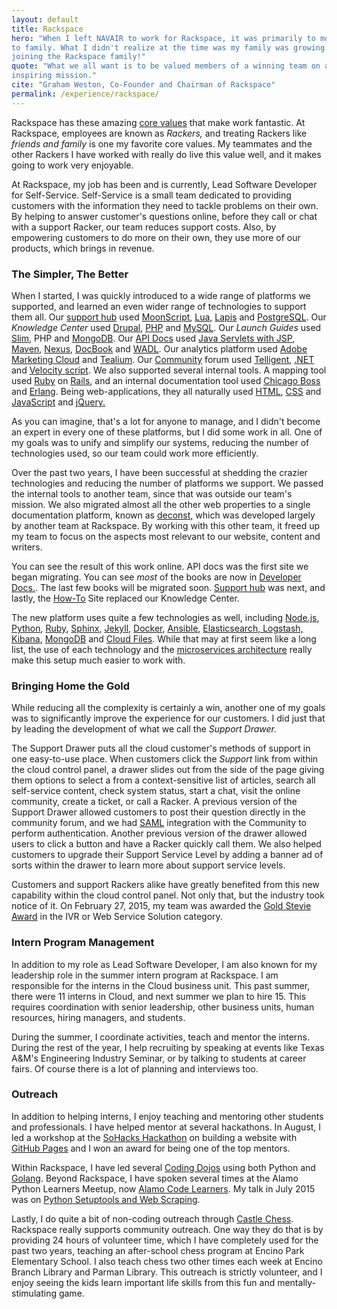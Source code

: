 ```yaml
---
layout: default
title: Rackspace
hero: "When I left NAVAIR to work for Rackspace, it was primarily to move closer
to family. What I didn't realize at the time was my family was growing... I was
joining the Rackspace family!"
quote: "What we all want is to be valued members of a winning team on an
inspiring mission."
cite: "Graham Weston, Co-Founder and Chairman of Rackspace"
permalink: /experience/rackspace/
---
```


Rackspace has these amazing [core values][core-values] that make work fantastic.
At Rackspace, employees are known as *Rackers,* and treating Rackers like
*friends and family* is one my favorite core values. My teammates and the other
Rackers I have worked with really do live this value well, and it makes going to
work very enjoyable.

At Rackspace, my job has been and is currently, Lead Software Developer for
Self-Service. Self-Service is a small team dedicated to providing customers with
the information they need to tackle problems on their own. By helping to answer
customer's questions online, before they call or chat with a support Racker, our
team reduces support costs. Also, by empowering customers to do more on their
own, they use more of our products, which brings in revenue.

### The Simpler, The Better

When I started, I was quickly introduced to a wide range of platforms we
supported, and learned an even wider range of technologies to support them all.
Our [support hub][support] used [MoonScript][moonscript], [Lua][lua],
[Lapis][lapis] and [PostgreSQL][postgres]. Our *Knowledge Center* used
[Drupal][drupal], [PHP][php] and [MySQL][mysql]. Our *Launch Guides* used
[Slim][slim], PHP and [MongoDB][mongo]. Our [API Docs][docs] used [Java Servlets
with JSP][java], [Maven][maven], [Nexus][nexus], [DocBook][docbook] and
[WADL][wadl]. Our analytics platform used [Adobe Marketing Cloud][adobe] and
[Tealium][tealium]. Our [Community][community] forum used
[Telligent][telligent], [.NET][dot-net] and [Velocity script][velocity]. We also
supported several internal tools. A mapping tool used [Ruby][ruby] on
[Rails][rails], and an internal documentation tool used [Chicago Boss][boss] and
[Erlang][erlang]. Being web-applications, they all naturally used [HTML][html],
[CSS][css] and [JavaScript][javascript] and [jQuery.][jquery]

As you can imagine, that's a lot for anyone to manage, and I didn't become an
expert in every one of these platforms, but I did some work in all. One of my
goals was to unify and simplify our systems, reducing the number of technologies
used, so our team could work more efficiently.

Over the past two years, I have been successful at shedding the crazier
technologies and reducing the number of platforms we support. We passed the
internal tools to another team, since that was outside our team's mission. We
also migrated almost all the other web properties to a single documentation
platform, known as [deconst,][deconst] which was developed largely by another
team at Rackspace. By working with this other team, it freed up my team to focus
on the aspects most relevant to our website, content and writers.

You can see the result of this work online. API docs was the first site we began
migrating. You can see *most* of the books are now in [Developer
Docs.][dev-docs]. The last few books will be migrated soon. [Support
hub][support] was next, and lastly, the [How-To][how-to] Site replaced our
Knowledge Center.

The new platform uses quite a few technologies as well, including
[Node.js][node], [Python][python], [Ruby][ruby], [Sphinx][sphinx],
[Jekyll][jekyll], [Docker][docker], [Ansible][ansible], [Elasticsearch,
Logstash, Kibana][elk], [MongoDB][mongo] and [Cloud Files][files]. While that
may at first seem like a long list, the use of each technology and the
[microservices architecture][micro] really make this setup much easier to
work with.

### Bringing Home the Gold

While reducing all the complexity is certainly a win, another one of my goals
was to significantly improve the experience for our customers. I did just that
by leading the development of what we call the *Support Drawer.*

The Support Drawer puts all the cloud customer's methods of support in one
easy-to-use place. When customers click the *Support* link from within the cloud
control panel, a drawer slides out from the side of the page giving them options
to select a from a context-sensitive list of articles, search all self-service
content, check system status, start a chat, visit the online community, create a
ticket, or call a Racker. A previous version of the Support Drawer allowed
customers to post their question directly in the community forum, and we had
[SAML][saml] integration with the Community to perform authentication. Another
previous version of the drawer allowed users to click a button and have a Racker
quickly call them. We also helped customers to upgrade their Support Service
Level by adding a banner ad of sorts within the drawer to learn more about
support service levels.

Customers and support Rackers alike have greatly benefited from this new
capability within the cloud control panel. Not only that, but the industry took
notice of it. On February 27, 2015, my team was awarded the [Gold Stevie
Award][stevie] in the IVR or Web Service Solution category.

### Intern Program Management

In addition to my role as Lead Software Developer, I am also known for my
leadership role in the summer intern program at Rackspace. I am responsible for
the interns in the Cloud business unit. This past summer, there were 11 interns
in Cloud, and next summer we plan to hire 15. This requires coordination with
senior leadership, other business units, human resources, hiring managers, and
students.

During the summer, I coordinate activities, teach and mentor the interns. During
the rest of the year, I help recruiting by speaking at events like Texas A&M's
Engineering Industry Seminar, or by talking to students at career fairs. Of
course there is a lot of planning and interviews too.

### Outreach

In addition to helping interns, I enjoy teaching and mentoring other students
and professionals. I have helped mentor at several hackathons. In August, I led
a workshop at the [SoHacks Hackathon][sohacks] on building a website with [GitHub
Pages][pages] and I won an award for being one of the top mentors.

Within Rackspace, I have led several [Coding Dojos][dojo] using both Python and
[Golang][go]. Beyond Rackspace, I have spoken several times at the Alamo Python
Learners Meetup, now [Alamo Code Learners][alamo]. My talk in July 2015 was on
[Python Setuptools and Web Scraping][alamotalk].

Lastly, I do quite a bit of non-coding outreach through [Castle Chess][castle].
Rackspace really supports community outreach. One way they do that is by
providing 24 hours of volunteer time, which I have completely used for the past
two years, teaching an after-school chess program at Encino Park Elementary
School. I also teach chess two other times each week at Encino Branch Library
and Parman Library. This outreach is strictly volunteer, and I enjoy seeing the
kids learn important life skills from this fun and mentally-stimulating game.

[core-values]: https://www.youtube.com/watch?v=-_YjxSe1T1c
[support]:     https://support.rackspace.com
[moonscript]:  http://moonscript.org
[lua]:         http://lua.org
[lapis]:       http://leafo.net/lapis
[postgres]:    http://www.postgresql.org
[drupal]:      https://www.drupal.org
[php]:         https://secure.php.net
[mysql]:       http://www.mysql.com
[slim]:        http://www.slimframework.com
[mongo]:       https://www.mongodb.org
[docs]:        https://docs.rackspace.com
[java]:        https://en.wikipedia.org/wiki/Java_servlet
[maven]:       https://maven.apache.org/what-is-maven.html
[nexus]:       http://www.sonatype.com/nexus/solution-overview
[docbook]:     http://www.docbook.org/whatis
[wadl]:        https://en.wikipedia.org/wiki/Web_Application_Description_Language
[adobe]:       http://www.adobe.com/marketing-cloud.html
[tealium]:     http://tealium.com
[community]:   https://community.rackspace.com
[telligent]:   http://www.telligent.com
[dot-net]:     https://www.microsoft.com/net
[velocity]:    https://velocity.apache.org
[rails]:       http://rubyonrails.org
[boss]:        http://chicagoboss.org
[erlang]:      https://www.erlang.org
[html]:        https://developer.mozilla.org/en-US/docs/Web/HTML
[css]:         https://www.w3.org/Style/CSS/
[javascript]:  https://www.javascript.com
[jquery]:      https://jquery.com
[deconst]:     https://github.com/deconst
[node]:        https://nodejs.org
[python]:      https://www.python.org
[ruby]:        https://www.ruby-lang.org
[sphinx]:      http://www.sphinx-doc.org
[jekyll]:      http://jekyllrb.com
[docker]:      https://www.docker.com
[ansible]:     http://www.ansible.com
[elk]:         https://www.elastic.co/webinars/introduction-elk-stack
[files]:       https://www.rackspace.com/cloud/files
[micro]:       https://en.wikipedia.org/wiki/Microservices
[how-to]:      https://support.rackspace.com/how-to/
[dev-docs]:    https://developer.rackspace.com/docs/
[saml]:        https://en.wikipedia.org/wiki/Security_Assertion_Markup_Language
[stevie]:      https://blog.rackspace.com/rackspace-takes-top-honors-at-this-years-stevie-awards-for-sales-and-customer-service/
[sohacks]:     https://sohacks.com
[pages]:       https://pages.github.com
[dojo]:        https://leanpub.com/codingdojohandbook
[go]:          https://golang.org
[alamo]:       http://www.meetup.com/Alamo-Code-Learners/
[alamotalk]:   https://github.com/chesshacker/python-talk-setuptools-and-web-scraping
[castle]:      https://castle-chess.org
